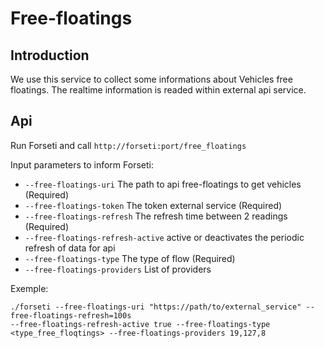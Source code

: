 # Free-floatings

## Introduction

We use this service to collect some informations about Vehicles free floatings.
The realtime information is readed within external api service.

## Api

Run Forseti and call `http://forseti:port/free_floatings`

Input parameters to inform Forseti:

- `--free-floatings-uri` The path to api free-floatings to get vehicles (Required)
- `--free-floatings-token` The token external service (Required)
- `--free-floatings-refresh` The refresh time between 2 readings (Required)
- `--free-floatings-refresh-active` active or deactivates the periodic refresh of data for api
- `--free-floatings-type` The type of flow (Required)
- `--free-floatings-providers` List of providers

Exemple:

```
./forseti --free-floatings-uri "https://path/to/external_service" --free-floatings-refresh=100s 
--free-floatings-refresh-active true --free-floatings-type <type_free_floqtings> --free-floatings-providers 19,127,8
```

